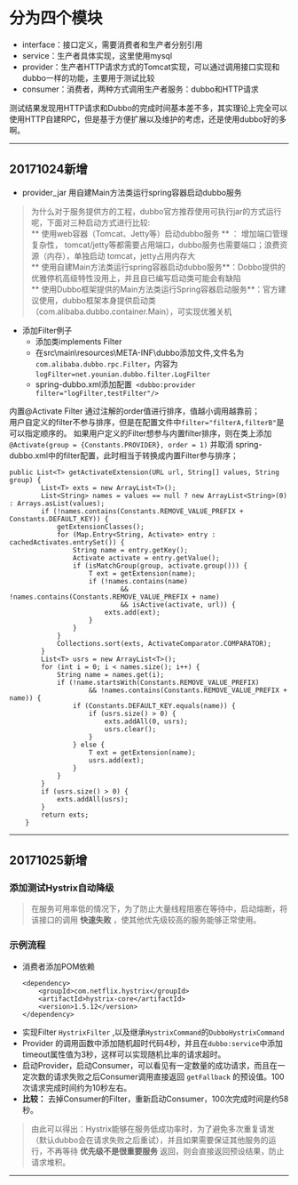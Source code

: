 # 分为四个模块

* interface：接口定义，需要消费者和生产者分别引用
* service：生产者具体实现，这里使用mysql
* provider：生产者HTTP请求方式的Tomcat实现，可以通过调用接口实现和dubbo一样的功能，主要用于测试比较
* consumer：消费者，两种方式调用生产者服务：dubbo和HTTP请求


测试结果发现用HTTP请求和Dubbo的完成时间基本差不多，其实理论上完全可以使用HTTP自建RPC，但是基于方便扩展以及维护的考虑，还是使用dubbo好的多啊。

----

## 20171024新增
* provider_jar 用自建Main方法类运行spring容器启动dubbo服务

>为什么对于服务提供方的工程，dubbo官方推荐使用可执行jar的方式运行呢，下面对三种启动方式进行比较:  
** 使用web容器（Tomcat、Jetty等）启动dubbo服务 ** ： 增加端口管理复杂性， tomcat/jetty等都需要占用端口，dubbo服务也需要端口；浪费资源（内存），单独启动 tomcat，jetty占用内存大  
** 使用自建Main方法类运行spring容器启动dubbo服务**：Dobbo提供的优雅停机高级特性没用上，并且自已编写启动类可能会有缺陷  
** 使用Dubbo框架提供的Main方法类运行Spring容器启动服务**：官方建议使用，dubbo框架本身提供启动类（com.alibaba.dubbo.container.Main），可实现优雅关机

* 添加Filter例子
    * 添加类implements Filter
    * 在src\main\resources\META-INF\dubbo添加文件,文件名为`com.alibaba.dubbo.rpc.Filter`，内容为`logFilter=net.younian.dubbo.filter.LogFilter`
    * spring-dubbo.xml添加配置` <dubbo:provider filter="logFilter,testFilter"/>`

内置@Activate Filter 通过注解的order值进行排序，值越小调用越靠前；  
用户自定义的filter不参与排序，但是在配置文件中`filter="filterA,filterB"`是可以指定顺序的。
如果用户定义的Filter想参与内置filter排序，则在类上添加`@Activate(group = {Constants.PROVIDER}, order = 1)` 并取消 spring-dubbo.xml中的filter配置，此时相当于转换成内置Filter参与排序；
```
public List<T> getActivateExtension(URL url, String[] values, String group) {
        List<T> exts = new ArrayList<T>();
        List<String> names = values == null ? new ArrayList<String>(0) : Arrays.asList(values);
        if (!names.contains(Constants.REMOVE_VALUE_PREFIX + Constants.DEFAULT_KEY)) {
            getExtensionClasses();
            for (Map.Entry<String, Activate> entry : cachedActivates.entrySet()) {
                String name = entry.getKey();
                Activate activate = entry.getValue();
                if (isMatchGroup(group, activate.group())) {
                    T ext = getExtension(name);
                    if (!names.contains(name)
                            && !names.contains(Constants.REMOVE_VALUE_PREFIX + name)
                            && isActive(activate, url)) {
                        exts.add(ext);
                    }
                }
            }
            Collections.sort(exts, ActivateComparator.COMPARATOR);
        }
        List<T> usrs = new ArrayList<T>();
        for (int i = 0; i < names.size(); i++) {
            String name = names.get(i);
            if (!name.startsWith(Constants.REMOVE_VALUE_PREFIX)
                    && !names.contains(Constants.REMOVE_VALUE_PREFIX + name)) {
                if (Constants.DEFAULT_KEY.equals(name)) {
                    if (usrs.size() > 0) {
                        exts.addAll(0, usrs);
                        usrs.clear();
                    }
                } else {
                    T ext = getExtension(name);
                    usrs.add(ext);
                }
            }
        }
        if (usrs.size() > 0) {
            exts.addAll(usrs);
        }
        return exts;
    }
```

-----

## 20171025新增
### 添加测试Hystrix自动降级

>在服务可用率低的情况下，为了防止大量线程阻塞在等待中，启动熔断，将该接口的调用 **快速失败** ，使其他优先级较高的服务能够正常使用。

### 示例流程
* 消费者添加POM依赖
    ```
    <dependency>
        <groupId>com.netflix.hystrix</groupId>
        <artifactId>hystrix-core</artifactId>
        <version>1.5.12</version>
    </dependency>
    ```
* 实现Filter `HystrixFilter` ,以及继承`HystrixCommand`的`DubboHystrixCommand`
* Provider 的调用函数中添加随机超时代码4秒，并且在`dubbo:service`中添加timeout属性值为3秒，这样可以实现随机比率的请求超时。
* 启动Provider，启动Consumer，可以看见有一定数量的成功请求，而且在一定次数的请求失败之后Consumer调用直接返回 `getFallback` 的预设值。100次请求完成时间约为10秒左右。
* **比较：** 去掉Consumer的Filter，重新启动Consumer，100次完成时间是约58秒。

> 由此可以得出：Hystrix能够在服务低成功率时，为了避免多次重复请发（默认dubbo会在请求失败之后重试），并且如果需要保证其他服务的运行，不再等待 **优先级不是很重要服务** 返回，则会直接返回预设结果，防止请求堆积。

-----